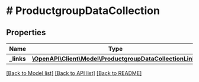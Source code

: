 # # ProductgroupDataCollection

## Properties

Name | Type | Description | Notes
------------ | ------------- | ------------- | -------------
**_links** | [**\OpenAPI\Client\Model\ProductgroupDataCollectionLinks**](ProductgroupDataCollectionLinks.md) |  | [optional]

[[Back to Model list]](../../README.md#models) [[Back to API list]](../../README.md#endpoints) [[Back to README]](../../README.md)

